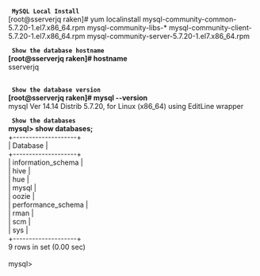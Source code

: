<code><b> MySQL Local Install </b></code><br>
[root@sserverjq raken]# yum localinstall mysql-community-common-5.7.20-1.el7.x86_64.rpm mysql-community-libs-* mysql-community-client-5.7.20-1.el7.x86_64.rpm mysql-community-server-5.7.20-1.el7.x86_64.rpm

<code><b> Show the database hostname </b></code><br>
<b>[root@sserverjq raken]# hostname</b><br>
sserverjq<br>
<br>

<code><b> Show the database version </b></code><br>
<b>[root@sserverjq raken]# mysql --version</b><br>
mysql  Ver 14.14 Distrib 5.7.20, for Linux (x86_64) using  EditLine wrapper<br>

<code><b> Show the databases </b></code><br>
<b>mysql> show databases;</b><br>
+--------------------+<br>
| Database           |<br>
+--------------------+<br>
| information_schema |<br>
| hive               |<br>
| hue                |<br>
| mysql              |<br>
| oozie              |<br>
| performance_schema |<br>
| rman               |<br>
| scm                |<br>
| sys                |<br>
+--------------------+<br>
9 rows in set (0.00 sec)<br>
<br>
mysql> <br>
<br>






